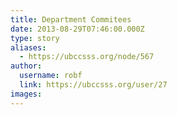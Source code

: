 ```yaml
---
title: Department Commitees  
date: 2013-08-29T07:46:00.000Z
type: story
aliases:
  - https://ubccsss.org/node/567
author:
  username: robf
  link: https://ubccsss.org/user/27
images:
---
```


